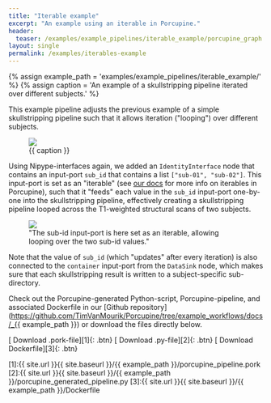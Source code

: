 ```yaml
---
title: "Iterable example"
excerpt: "An example using an iterable in Porcupine."
header:
  teaser: /examples/example_pipelines/iterable_example/porcupine_graph.png
layout: single
permalink: /examples/iterables-example
---
```


{% assign example_path = 'examples/example_pipelines/iterable_example/' %}
{% assign caption = 'An example of a skullstripping pipeline iterated over different subjects.' %}

This example pipeline adjusts the previous example of a simple skullstripping
pipeline such that it allows iteration ("looping") over different subjects.

<figure>
	<a href="{{ site.url }}{{ site.baseurl }}/{{ example_path }}/porcupine_graph.png"><img
    src="{{ site.url }}{{ site.baseurl }}/{{ example_path }}/porcupine_graph.png"></a>
	<figcaption>{{ caption }}</figcaption>
</figure>

Using Nipype-interfaces again, we added an `IdentityInterface` node that contains
an input-port `sub_id` that contains a list `["sub-01", "sub-02"]`. This input-port
is set as an "iterable" (see [our docs](/Porcupine/documentation/nipype/iterables-and-mapnodes)
for more info on iterables in Porcupine), such that it "feeds" each value in the
`sub_id` input-port one-by-one into the skullstripping pipeline, effectively
creating a skullstripping pipeline looped across the T1-weighted structural scans
of two subjects.

<figure>
	<a href="{{ site.url }}{{ site.baseurl }}/{{ example_path }}/iterable_port.png"><img
    src="{{ site.url }}{{ site.baseurl }}/{{ example_path }}/iterable_port.png"></a>
	<figcaption>"The sub-id input-port is here set as an iterable, allowing looping over the two sub-id values." </figcaption>
</figure>

Note that the value of `sub_id` (which "updates" after every iteration) is also
connected to the `container` input-port from the `DataSink` node, which makes
sure that each skullstripping result is written to a subject-specific sub-directory.

Check out the Porcupine-generated Python-script, Porcupine-pipeline, and
associated Dockerfile in our [Github repository](https://github.com/TimVanMourik/Porcupine/tree/example_workflows/docs/_{{ example_path }}) or download the files directly below.

[<i class="fa fa-download"></i> Download .pork-file][1]{: .btn}
[<i class="fa fa-download"></i> Download .py-file][2]{: .btn}
[<i class="fa fa-download"></i> Download Dockerfile][3]{: .btn}

[1]:{{ site.url }}{{ site.baseurl }}/{{ example_path }}/porcupine_pipeline.pork
[2]:{{ site.url }}{{ site.baseurl }}/{{ example_path }}/porcupine_generated_pipeline.py
[3]:{{ site.url }}{{ site.baseurl }}/{{ example_path }}/Dockerfile
